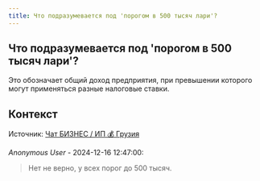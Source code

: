 ```yaml
---
title: Что подразумевается под 'порогом в 500 тысяч лари'?
---
```


## Что подразумевается под 'порогом в 500 тысяч лари'?

Это обозначает общий доход предприятия, при превышении которого могут применяться разные налоговые ставки.

## Контекст

Источник: [Чат БИЗНЕС / ИП 💰 Грузия](https://t.me/ip_ge)

_Anonymous User_ - 2024-12-16 12:47:00:

> Нет не верно, у всех порог до 500 тысяч.
